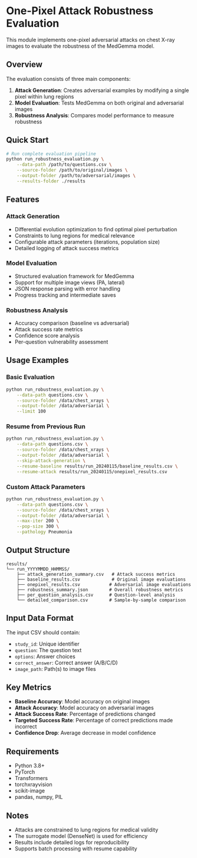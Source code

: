 # One-Pixel Attack Robustness Evaluation

This module implements one-pixel adversarial attacks on chest X-ray images to evaluate the robustness of the MedGemma model.

## Overview

The evaluation consists of three main components:
1. **Attack Generation**: Creates adversarial examples by modifying a single pixel within lung regions
2. **Model Evaluation**: Tests MedGemma on both original and adversarial images
3. **Robustness Analysis**: Compares model performance to measure robustness

## Quick Start

```bash
# Run complete evaluation pipeline
python run_robustness_evaluation.py \
    --data-path /path/to/questions.csv \
    --source-folder /path/to/original/images \
    --output-folder /path/to/adversarial/images \
    --results-folder ./results
```

## Features

### Attack Generation
- Differential evolution optimization to find optimal pixel perturbation
- Constraints to lung regions for medical relevance
- Configurable attack parameters (iterations, population size)
- Detailed logging of attack success metrics

### Model Evaluation
- Structured evaluation framework for MedGemma
- Support for multiple image views (PA, lateral)
- JSON response parsing with error handling
- Progress tracking and intermediate saves

### Robustness Analysis
- Accuracy comparison (baseline vs adversarial)
- Attack success rate metrics
- Confidence score analysis
- Per-question vulnerability assessment

## Usage Examples

### Basic Evaluation
```bash
python run_robustness_evaluation.py \
    --data-path questions.csv \
    --source-folder /data/chest_xrays \
    --output-folder /data/adversarial \
    --limit 100
```

### Resume from Previous Run
```bash
python run_robustness_evaluation.py \
    --data-path questions.csv \
    --source-folder /data/chest_xrays \
    --output-folder /data/adversarial \
    --skip-attack-generation \
    --resume-baseline results/run_20240115/baseline_results.csv \
    --resume-attack results/run_20240115/onepixel_results.csv
```

### Custom Attack Parameters
```bash
python run_robustness_evaluation.py \
    --data-path questions.csv \
    --source-folder /data/chest_xrays \
    --output-folder /data/adversarial \
    --max-iter 200 \
    --pop-size 300 \
    --pathology Pneumonia
```

## Output Structure

```
results/
└── run_YYYYMMDD_HHMMSS/
    ├── attack_generation_summary.csv   # Attack success metrics
    ├── baseline_results.csv            # Original image evaluations
    ├── onepixel_results.csv           # Adversarial image evaluations
    ├── robustness_summary.json        # Overall robustness metrics
    ├── per_question_analysis.csv      # Question-level analysis
    └── detailed_comparison.csv        # Sample-by-sample comparison
```

## Input Data Format

The input CSV should contain:
- `study_id`: Unique identifier
- `question`: The question text
- `options`: Answer choices
- `correct_answer`: Correct answer (A/B/C/D)
- `image_path`: Path(s) to image files

## Key Metrics

- **Baseline Accuracy**: Model accuracy on original images
- **Attack Accuracy**: Model accuracy on adversarial images
- **Attack Success Rate**: Percentage of predictions changed
- **Targeted Success Rate**: Percentage of correct predictions made incorrect
- **Confidence Drop**: Average decrease in model confidence

## Requirements

- Python 3.8+
- PyTorch
- Transformers
- torchxrayvision
- scikit-image
- pandas, numpy, PIL

## Notes

- Attacks are constrained to lung regions for medical validity
- The surrogate model (DenseNet) is used for efficiency
- Results include detailed logs for reproducibility
- Supports batch processing with resume capability